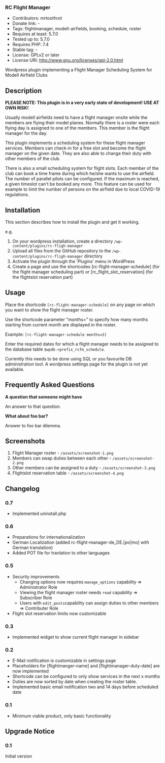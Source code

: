 ### RC Flight Manager ###
* Contributors: mrtoothrot
* Donate link: -
* Tags: flightmanager, modell-airfields, booking, schedule, roster
* Requires at least: 5.7.0
* Tested up to: 5.7.0
* Requires PHP: 7.4
* Stable tag: -
* License: GPLv2 or later
* License URI: http://www.gnu.org/licenses/gpl-2.0.html

Wordpress plugin implementing a Flight Manager Scheduling System for Modell Airfield Clubs

## Description ##

**PLEASE NOTE: This plugin is in a very early state of development! USE AT OWN RISK!**

Usually modell airfields need to have a flight manager onsite while the members are flying their model planes. Normally there is a roster were each flying day is assigned to one of the members. This member is the flight manager for the day.

This plugin implements a scheduling system for these flight manager services. Members can check-in for a free slot and become the flight manager on the given date. They are also able to change their duty with other members of the club.

There is also a small scheduling system for flight slots. Each member of the club can book a time frame during which he/she wants to use the airfield. The number of parallel pilots can be configured. If the maximum is reached, a given timeslot can't be booked any more. This feature can be used for example to limit the number of persons on the airfield due to local COVID-19 regulations.

## Installation ##

This section describes how to install the plugin and get it working.

e.g.

1. On your wordpress installation, create a directory `/wp-content/plugins/rc-fligh-manager`
1. Upload all files from the GitHub repository to the `/wp-content/plugins/rc-fligh-manager` directory
1. Activate the plugin through the 'Plugins' menu in WordPress
1. Create a page and use the shortcodes [rc-flight-manager-schedule] (for the flight manager scheduling part) or [rc_flight_slot_reservation] (for the flightslot reservation part)

## Usage ##

Place the shortcode `[rc-flight-manager-schedule]` on any page on which you want to show the flight manager roster.

Use the shortcode parameter "months=" to specify how many months starting from current month are displayed in the roster.

Example:
    `[rc-flight-manager-schedule months=3]`

Enter the required dates for which a flight manager needs to be assigned to the database table `$wpdb->prefix_rcfm_schedule`.

Currently this needs to be done using SQL or you favourite DB administration tool. A wordpress settings page for the plugin is not yet available.

## Frequently Asked Questions ##

**A question that someone might have**

An answer to that question.

**What about foo bar?**

Answer to foo bar dilemma.

## Screenshots ##

1. Flight Manager roster - `/assets/screenshot-1.png`
2. Members can swap duties between each other - `/assets/screenshot-2.png`
3. Other members can be assigned to a duty - `/assets/screenshot-3.png`
4. Flightslot reservation table - `/assets/screenshot-4.png`

## Changelog ##

### 0.7 ###
* Implemented uninstall.php

### 0.6 ###
* Preparations for internationalization
* German Localization (added rc-flight-manager-de_DE.[po|mo] with German translation)
* Added POT file for tranlation to other languages

### 0.5 ###
* Security improvements
  * Changing options now requires `manage_options` capability => Administrator Role
  * Viewing the flight manager roster needs `read` capability => Subscriber Role
  * Users with `edit_posts`capability can assign duties to other members => Contributer Role
* Flight slot reservation limits now customizable

### 0.3 ### 
* Implemented widget to show current flight manager in sidebar

### 0.2 ###
* E-Mail notification is customizable in settings page 
* Placeholders for [flightmanger-name] and [flightmanager-duty-date] are now implemented
* Shortcode can be configured to only show services in the next x months 
* Duties are now sorted by date when creating the roster table.
* Implemented basic email notification two and 14 days before scheduled date

### 0.1 ###
* Minimum viable product, only basic functionality

## Upgrade Notice ##

### 0.1 ###
Initial version
